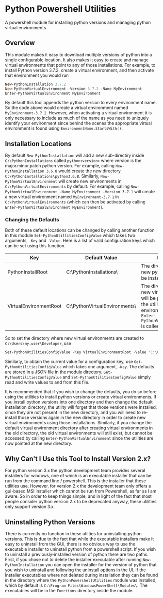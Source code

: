# Python Powershell Utilities

A powershell module for installing python versions and managing python virtual environments.

## Overview
This module makes it easy to download multiple versions of python into a single configurable location. It also makes it easy to create and manage virtual environments that point to any of those installations. For example, to install Python version 3.7.2, create a virtual environment, and then activate that environment you would run

```powershell
New-PythonInstallation 3.7.2
New-PythonVirtualEnvironment -Version 3.7.2 -Name MyEnvironment
Enter-PythonVirtualEnvironment MyEnvironment
```

By default this tool appends the python version to every environment name. So the code above would create a virtual environment named `MyEnvironment-3.7.2`. However, when activating a virtual environment it is only necessary to include as much of the name as you need to uniquely identify your environment since behind the scenes the appropriate virtual environment is found using `EnvironmentName.StartsWith()`.


## Installation Locations
By default `New-PythonInstallation` will add a new sub-directiry inside `C:\PythonInstallations` called `python<version>` where version is the major.minor.patch python version. For example, calling `New-PythonInstallation 3.6.8` would create the new directory `C:\PythonInstallations\python3.6.8`. Similarly, `New-PythonVirtualEnvironment` will create new environments in `C:\PythonVirtualEnvironments` by default. For example, calling `New-PythonVirtualEnvironment -Name MyEnvironment -Version 3.7.1` will create a new virtual environment named `MyEnvironment-3.7.1` in `C:\PythonVirtualEnvironments` (which can then be activated by calling `Enter-PythonVirtualEnvironment MyEnvironment`). 

### Changing the Defaults
Both of these default locations can be changed by calling another function in this module `Set-PythonUtillitiesConfigValue` which takes two arguments, `-Key` and `-Value`. Here is a list of valid configuration keys which can be set using this function.

|Key                   |Default Value                 | Description |
|----------------------|------------------------------|-------------|
|PythonInstallRoot     |C:\PythonInstallations\       | The directory into which new python versions will be installed.|
|VirtualEnvironmentRoot|C:\PythonVirtualEnvironments\ | The directory into which new virtual environments will be placed, and where the utility will look for environments when `Enter-PythonVirtualEnvironment` is called.|


So to set the directory where new virtual environments are created to `C:\Users\my.user\Developer`, use
```powershell
Set-PythonUtilitiesConfigValue -Key VirtualEnvironmentRoot -Value "C:\Users\my.user\Developer"
```
Similarly, to obtain the current value for a configuration key, use `Get-PythonUtilitiesConfigValue` which takes one argument, `-Key`. The defaults are stored in a JSON file in the module directory. `Get-PythonUtilitiesConfigValue` and `Set-PythonUtilitiesConfigValue` simply read and write values to and from this file.


It is recommended that if you wish to change the defaults, you do so before using the utilities to install python versions or create virtual environments. If you install python versions into one directory and then change the default installation directory, the utility will forget that those versions were installed, since they are not present in the new directory, and you will need to re-install those versions again in the new directory in order to create new virtual environments using those installations. Similarly, if you change the default virtual environment directory after creating virtual environments in the old directory, the old virtual environments will still exist, but cannot be accessed by calling `Enter-PythonVirtualEnvironment` since the utilities are now pointed at the new directory.

## Why Can't I Use this Tool to Install Version 2.x?
For python version 3.x the python development team provides several installers for windows, one of which is an executable installer that can be run from the command line / powershell. This is the installer that these utilities use. However, for version 2.x the development team only offers a gui-based MSI installer which cannot be run from Powershell, as far as I am aware. So in order to keep things simple, and in light of the fact that most people consider python version 2.x to be deprecated anyway, these utilities only support version 3.x.

## Uninstalling Python Versions
There is currently no function in these utilties for uninstalling python versions. This is due to the fact that while the executable installers make it easy to uninstall from the GUI, there is no obvious way to use the executable installer to uninstall python from a powershell script. If you wish to uninstall a previously-installed version of python there are two paths. First, if you chose not to delete the installer executable after running `New-PythonInstallation` you can open the installer for the version of python that you wish to uninstall and following the uninstall options in the UI. If the installer executables where not deleted during installation they can be found in the directory where the `PythonPowershellUtilities` module was installed, which by default is `C:\Program Files\WindowsPowerShell\Modules\`. The executables will be in the `Functions` directory inside the module. 
